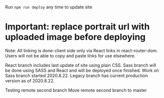 Run `npm run deploy` any time to update site

# Important: replace portrait url with uploaded image before deploying

Note:
All linking is done-client side only via React links in react-router-dom.
Users will not be able to copy and paste links for use elsewhere.


React branch includes last update of site using plain CSS. 
Sass branch will be done using SASS and React and will be deployed once finished. Work on Sass branch started 2020.8.22.
Legacy branch has current production version as of 2020.8.22.

Testing remote second branch
Move remote second branch to master 